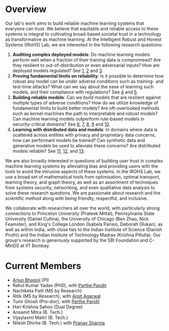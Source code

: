 # Overview
Our lab's work aims to build reliable machine learning systems that everyone can trust. We believe that equitable and reliable access to these systems is integral to cultivating broad-based societal trust in a technology as transformative as machine learning. At the Intelligent Robust and Honest Systems (IRoHS) Lab, we are interested in the following research questions:
1. **Auditing complex deployed models**: Do machine learning models perform well when a fraction of their training data is compromised? Are they resilient to out-of-distribution or even adversarial inputs? How are deployed models regulated? See [1](https://openaccess.thecvf.com/content/CVPR2021/html/Wenger_Backdoor_Attacks_Against_Deep_Learning_Systems_in_the_Physical_World_CVPR_2021_paper.html), [2](https://openaccess.thecvf.com/content_ECCV_2018/html/Arjun_Nitin_Bhagoji_Practical_Black-box_Attacks_ECCV_2018_paper.html) and [3](https://dl.acm.org/doi/full/10.1145/3613904.3642333).
2. **Proving fundamental limits on reliability**: Is it possible to determine how robust any model can be under adverse conditions such as training- and test-time attacks? What can we say about the ease of learning such models, and their compliance with regulations? See [4](https://proceedings.neurips.cc/paper/2018/hash/8f85517967795eeef66c225f7883bdcb-Abstract.html) and [5](https://proceedings.neurips.cc/paper/2019/hash/02bf86214e264535e3412283e817deaa-Abstract.html). 
3. **Building reliable models**: Can we build models that are resilient against multiple types of adverse conditions? How do we utilize knowledge of fundamental limits to build better models? Are oft-overlooked methods such as kernel machines the path to interpretable and robust models? Can machine learning models outperform rule-based models in security-critical domains? See [6](https://arxiv.org/abs/2502.04248), [7](https://proceedings.mlr.press/v139/bhagoji21a.html), [8](https://proceedings.neurips.cc/paper_files/paper/2022/hash/e1fa017a312368906411501bbd27a1d6-Abstract-Conference.html), [9](https://ieeexplore.ieee.org/abstract/document/8362326/) and [10](https://dl.acm.org/doi/abs/10.1145/3580305.3599775).
4. **Learning with distributed data and models**: In domains where data is scattered across entities with privacy and proprietary data concerns, how can performant models be trained? Can synthetic data and generative models be used to alleviate these concerns? Are distributed models reliable? See [11](https://arxiv.org/abs/2410.08432), [12](https://dl.acm.org/doi/abs/10.1145/3639037), and [13](https://proceedings.mlr.press/v97/bhagoji19a.html).

We are also broadly interested in questions of building user trust in complex machine learning systems by alleviating bias and providing users with the tools to avoid the intrusive aspects of these systems. In the IROHS Lab, we use a broad set of mathematical tools from optimisation, optimal transport, learning theory, and graph theory, as well as an assortment of techniques from systems security, networking, and even qualitative data analysis to solve these research questions. We are passionate about research and the scientific method along with being friendly, respectful, and inclusive.  

We collaborate with researchers all over the world, with particularly strong connections to Princeton University (Prateek Mittal), Pennsylvania State University (Daniel Cullina), the University of Chicago (Ben Zhao, Nick Feamster), and King's College London (Isabela Parisio, Deborah Olukan), as well as within India, with close ties to the Indian Institute of Science (Danish Pruthi) and the Indian Institute of Technology Madras (Krishna Pillutla). Our group's research is generously supported by the SBI Foundation and C-MInDS at IIT Bombay. 

# Current Members
- [Arjun Bhagoji](https://arjunbhagoji.github.io/) (PI)
- Rahul Kumar Yadav (PhD), with [Parthe Pandit](https://parthe.github.io/)
- Nachiketa Patil (MS by Research)
- Ritik (MS by Research), with [Arpit Agarwal](https://agarpit.github.io/)
- Tunir Ghosh (Pre-doc), with [Parthe Pandit](https://parthe.github.io/)
- Hari Krishna Sahoo (Dual Degree)
- Ansamit Mitra (B. Tech.)
- Vijaylaxmi Maitri (B. Tech.)
- Nilesh Dhirhe (B. Tech.) with [Pranay Sharma](https://sites.google.com/view/pranay-sharma/home)
